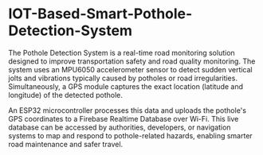 # IOT-Based-Smart-Pothole-Detection-System
The Pothole Detection System is a real-time road monitoring solution designed to improve transportation safety and road quality monitoring. The system uses an MPU6050 accelerometer sensor to detect sudden vertical jolts and vibrations typically caused by potholes or road irregularities. Simultaneously, a GPS module captures the exact location (latitude and longitude) of the detected pothole.

An ESP32 microcontroller processes this data and uploads the pothole's GPS coordinates to a Firebase Realtime Database over Wi-Fi. This live database can be accessed by authorities, developers, or navigation systems to map and respond to pothole-related hazards, enabling smarter road maintenance and safer travel.

